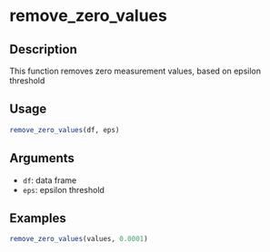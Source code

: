 # remove_zero_values

## Description

This function removes zero measurement values, based on epsilon threshold

## Usage

```r
remove_zero_values(df, eps)
```

## Arguments

* `df`: data frame
* `eps`: epsilon threshold

## Examples

```r
remove_zero_values(values, 0.0001)
```

